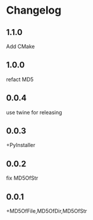 # Changelog

## 1.1.0

Add CMake

## 1.0.0

refact MD5

## 0.0.4

use twine for releasing

## 0.0.3

+PyInstaller

## 0.0.2

fix MD5OfStr

## 0.0.1

+MD5OfFile,MD5OfDir,MD5OfStr